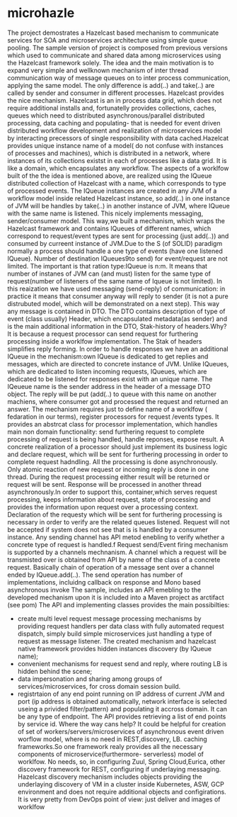# microhazle
The project demostrates a  Hazelcast based mechanism to communicate  services for SOA and microservices architecture using simple queue pooling.
The sample version of project is composed from previous versions which used to communicate and shared data among microservices using the Hazelcast framework solely.
 The idea and the main motivation is to expand very simple and wellknown mechanism of inter thread communication way of message queues on to inter process communication, applying the same model. The only difference is add(..) and take(..) are called by sender and consumer in different processes. Hazelcast provides the nice mechanism. 
 Hazelcast is an in process data grid, which does not require additional installs and, fortunatelly provides collections, caches, queues which need to distributed asynchronous/parallel distributed processing, data caching and populating- that is needed for event driven distributed workflow development and realization of microservices model by interacting precessors of single responsibility with data cached.Hazelcat provides unique instance name of a model( do not confuse with instances of processes and machines), which is distributed in a network, where instances of its collections existst in each of processes like a data grid. It is like a domain, which encapsulates any workflow.
 The aspects of a worklfow built of the the idea is mentioned above, are realized using the IQueue distributed collection of Hazelcast with a name, which corresponds to type of processed events. The IQueue instances are created in any JVM of a workflow model inside related Hazelcast instance, so add(..) in one instance of JVM will be handles by take(..) in another instance of JVM, where IQueue with the same name is listened. This nicely implements messaging, sender/consumer model. 
 This way,we built a mechanism, which wraps the Hazelcast framework and contains IQueues of different names, which correspond to request/event types are sent for processing (just add(..)) and consumed by curreent instance of JVM.Due to the S (of SOLID) paradigm normally a process should handle a one type of events (have one listened IQueue). Number of destination IQueues9to send) for event/request are not limited. The important is that ration type:IQueue is n:m. It means that number of instanes of JVM can (and must) listen for the same type of request(number of listeners of the same name of Iqueue is not limited).
 In this reaization we have used messaging (send-reply) of communication: in practice it means that consumer anyway will reply to sender (it is not a pure distrubuted model, which will be demonstrated on a next step). This way any message is contained in DTO. The DTO contains description of type of event (class usually) Header, which encapsulated metadata(as sender) and is the main additional information in the DTO, Stak-history of headers.Why? It is because a request processor can send request for furthering processing inside a worklfow implementation. The Stak of headers simplifies reply forming.
 In order to handle responses we have an additional IQueue in the mechanism:own IQueue is dedicated to get replies and messages, which  are directed to concrete instance of JVM. Unlike IQueues, which are dedicated to listen incoming requests, IQueues, which are dedicated to be listened for responses exist with an unique name. The IQeueue name is the sender address in the header of a message DTO object. The reply will be put (add(..) to queue with this name on another machiens, where consumer got and processed the request and returned an answer.
 The mechanism requires just to define name of a worklfow ( fedaration in our terms), register processors for request /events types. It provides an abstrcat class for processor implementation, which handles main non domain functionality: send furthering request to complete processing of request is being handled, handle reponses, expose result. A concrete realization of a processor should just implement its business logic and declare request, which will be sent for furthering processing in order to complete request hadndling.
 All the processing is done asynchronously. Only atomic reaction of new request or incoming reply is done in one thread. During the request processing either result will be  returned or request will be sent. Response will be processed in another thread asynchronously.In order to support this, container,which serves request processing, keeps information about request, state of processing and provides the information upon request over a processing context.
 Declaration of the requesty which will be sent for furthering processing is necessary in order to verify are the related queues listened. Request will not be accepted if system does not see that is is handled by a consumer instance. Any sending channel has API metod enebling to verify whether a concrete type of request is handled.f
 Request send/Event firing mechanism is supported by a channels mechnanism. A channel which a request will be transmisted over is obtained from API by name of the class of a concrete request. Basically chain of operation of a message sent over a channel ended by IQueue.add(..). The send operation has number of implementations, incluidng callback on response  and Mono based asynchronous invoke
The sample, includes an API emebling to the developed mechanism upon it is included into a Maven project as arctifact (see pom)
The API and implementing classes provides the main possibilties:
- create multi level request message processing mechanisms by providing request handlers per data class with fully automated request dispatch, simply build simple microservices just handling a type of request as message listener. The created mechanism and hazelcast native framework provides hidden instances discovery (by IQueue name); 
- convenient mechanisms for request send and reply, where routing LB is hidden behind the scene;
- data impersonation and sharing among groups of services/microservices, for cross domain session build.
- registrtaion of any end point running on IP address of current JVM and port (ip address is obtained automatically, network interface is selected useing a privided filter/pattern) and populating it accross domain. It can be any type of endpoint. The API provides retrieving a list of end points by service id.
Where the way cans help?
It could be helpful for creation of set of workers/servers/microservices of asynchronous event driven worflow model, where is no need in REST,discovery, LB. caching frameworks.So one framework realy provides all the necessary components of microservice(furthermore- serverless) model of worklfow. No needs, so,  in configuring Zuul, Spring Cloud,Eurica, other discovery framework for REST, configuring if underlaying messaging. Hazelcast discovery mechanism includes objects providing the underlaying discovery of VM in a cluster inside Kubernetes, ASW, GCP environment and does not require additional objects and configirations. It is very pretty from  DevOps point of view: just deliver and  images of worklfow
